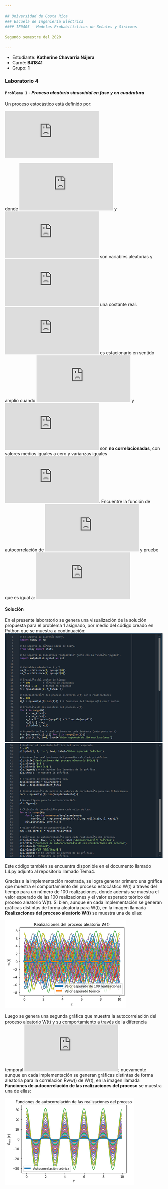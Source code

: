 ```yaml
---

## Universidad de Costa Rica
### Escuela de Ingeniería Eléctrica
#### IE0405 - Modelos Probabilísticos de Señales y Sistemas

Segundo semestre del 2020

---
```


* Estudiante: **Katherine Chavarría Nájera**
* Carné: **B41841**
* Grupo: **1**

### Laboratorio 4
#### `Problema 1` - *Proceso aleatorio sinusoidal en fase y en cuadratura*
Un proceso estocástico está definido por:

![Ecuación 1](https://latex.codecogs.com/gif.latex?W%7B%28t%29%7D%3DXcos%28w_ot%29&plus;Ysin%28w_ot%29)

donde ![](https://latex.codecogs.com/gif.latex?X) y ![](https://latex.codecogs.com/gif.latex?Y) son variables aleatorias y ![](https://latex.codecogs.com/gif.latex?w_o) una costante real. ![](https://latex.codecogs.com/gif.latex?W%28t%29) es estacionario en sentido amplio cuando ![](https://latex.codecogs.com/gif.latex?X) y ![](https://latex.codecogs.com/gif.latex?Y) son **no correlacionadas**, con valores medios iguales a cero y varianzas iguales ![](https://latex.codecogs.com/gif.latex?%5Csigma_%7BX%7D%5E%7B2%7D%3D%5Csigma_%7BY%7D%5E%7B2%7D%3D%5Csigma%5E%7B2%7D). Encuentre la función de autocorrelación de ![](https://latex.codecogs.com/gif.latex?W%28t%29) y pruebe que es igual a: ![](https://latex.codecogs.com/gif.latex?R_W_W%28%5Ctau%29%3D%5Csigma%5E%7B2%7Dcos%28w_o%5Ctau%20%29)

#### Solución

En el presente laboratorio se genera una visualización de la solución propuesta para el problema 1 asignado, por medio del código creado en Python que se muestra a continuación: 
![Parte 1 del código](Imágenes%20del%20código/Parte%201.png)
![Parte 2 del código](Imágenes%20del%20código/Parte%202.png)

Este código también se encuentra disponible en el documento llamado L4.py adjunto al repositorio llamado Tema4. 

Gracias a la implementación mostrada, se logra generar primero una gráfica que muestra el comportamiento del proceso estocástico W(t) a través del tiempo para un número de 100 realizaciones, donde además se muestra el valor esperado de las 100 realizaciones y el valor esperado teórico del proceso aleatorio W(t). Si bien, aunque en cada implementación se generan gráficas distintas de forma aleatoria para W(t), en la imagen llamada **Realizaciones del proceso aleatorio W(t)** se muestra una de ellas: 

![Figura 1](Figura%201.png)

Luego se genera una segunda gráfica que muestra la autocorrelación del proceso aleatorio W(t) y su comportamiento a través de la diferencia temporal ![](https://latex.codecogs.com/gif.latex?%5Ctau); nuevamente aunque en cada implementación se generan gráficas distintas de forma aleatoria para la correlación Rww() de W(t), en la imagen llamada **Funciones de autocorrelación de las realizaciones del proceso** se muestra una de ellas:


![Figura 2](Figura%202.png) 
